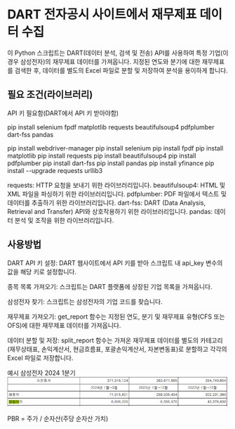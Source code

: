 # DART 전자공시 사이트에서 재무제표 데이터 수집

이 Python 스크립트는 DART(데이터 분석, 검색 및 전송) API를 사용하여 특정 기업(이 경우 삼성전자)의 재무제표 데이터를 가져옵니다. 지정된 연도와 분기에 대한 재무제표를 검색한 후, 데이터를 별도의 Excel 파일로 분할 및 저장하여 분석을 용이하게 합니다.

## 필요 조건(라이브러리)

API 키 필요함(DART에서 API 키 받아야함)

pip install selenium fpdf matplotlib requests beautifulsoup4 pdfplumber dart-fss pandas

pip install webdriver-manager
pip install selenium
pip install fpdf
pip install matplotlib
pip install requests
pip install beautifulsoup4
pip install pdfplumber
pip install dart-fss
pip install pandas
pip install yfinance
pip install --upgrade requests urllib3



requests: HTTP 요청을 보내기 위한 라이브러리입니다.
beautifulsoup4: HTML 및 XML 파일을 파싱하기 위한 라이브러리입니다.
pdfplumber: PDF 파일에서 텍스트 및 데이터를 추출하기 위한 라이브러리입니다.
dart-fss: DART (Data Analysis, Retrieval and Transfer) API와 상호작용하기 위한 라이브러리입니다.
pandas: 데이터 분석 및 조작을 위한 라이브러리입니다.

## 사용방법

DART API 키 설정:
DART 웹사이트에서 API 키를 받아 스크립트 내 api_key 변수의 값을 해당 키로 설정합니다.

종목 목록 가져오기:
스크립트는 DART 플랫폼에 상장된 기업 목록을 가져옵니다.

삼성전자 찾기:
스크립트는 삼성전자의 기업 코드를 찾습니다.

재무제표 가져오기:
get_report 함수는 지정된 연도, 분기 및 재무제표 유형(CFS 또는 OFS)에 대한 재무제표 데이터를 가져옵니다.

데이터 분할 및 저장:
split_report 함수는 가져온 재무제표 데이터를 별도의 카테고리(재무상태표, 손익계산서, 현금흐름표, 포괄손익계산서, 자본변동표)로 분할하고 각각의 Excel 파일로 저장합니다.

예시 삼성전자 2024 1분기
![img.png](img.png)

PBR = 주가 / 순자산(주당 순자산 가치)